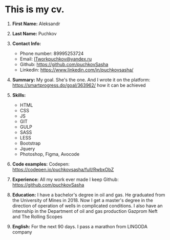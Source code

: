 # This is my cv.

1. **First Name:**
Aleksandr 

1. **Last Name:**
Puchkov

1. **Contact Info:**
      * Phone number: 89995253724
      * Email: ITworkpuchkov@yandex.ru
      * Github: https://github.com/puchkovSasha
      * Linkedin: https://www.linkedin.com/in/puchkovsasha/
      
1. **Summary:**
My goal. She's the one. And I wrote it on the platform: https://smartprogress.do/goal/363962/ how it can be achieved
1. **Skills:**
      * HTML
      * CSS
      * JS
      * GIT
      * GULP
      * SASS
      * LESS
      * Bootstrap
      * Jquery
      * Photoshop, Figma, Avocode

1. **Code examples:**
Сodepen: https://codepen.io/puchkovsasha/full/RwbxObZ

1. **Experience:**
     All my work ever made I keep Github: https://github.com/puchkovSasha  

1. **Education:**
I have a bachelor's degree in oil and gas. He graduated from the University of Mines in 2018. Now I get a master's degree in the direction of operation of wells in complicated conditions. I also have an internship in the Department of oil and gas production Gazprom Neft and The Rolling Scopes 

1. **English:**
For the next 90 days. I pass a marathon from LINGODA company

